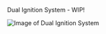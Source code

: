 Dual Ignition System - WIP!

![Image of Dual Ignition System](https://github.com/Leviathan220/Jalopy-3D-Printer/blob/265ec3da9227dd9b6ee7521699db26d200ce8e4d/High-Performance-Parts/Dual-Ignition/Images/Dual_Ignition_System7.jpg)
